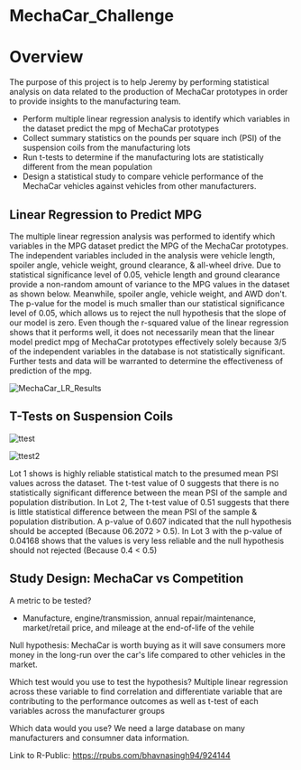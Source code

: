 # MechaCar_Challenge

# Overview
The purpose of this project is to help Jeremy by performing statistical analysis on data related to the production of MechaCar prototypes in order to provide insights to the manufacturing team.

- Perform multiple linear regression analysis to identify which variables in the dataset predict the mpg of MechaCar prototypes
- Collect summary statistics on the pounds per square inch (PSI) of the suspension coils from the manufacturing lots
- Run t-tests to determine if the manufacturing lots are statistically different from the mean population
- Design a statistical study to compare vehicle performance of the MechaCar vehicles against vehicles from other manufacturers. 

## Linear Regression to Predict MPG

The multiple linear regression analysis was performed to identify which variables in the MPG dataset predict the MPG of the MechaCar prototypes. The independent variables included in the analysis were vehicle length, spoiler angle, vehicle weight, ground clearance, & all-wheel drive. 
Due to statistical significance level of 0.05, vehicle length and ground clearance provide a non-random amount of variance to the MPG values in the dataset as shown below. Meanwhile, spoiler angle, vehicle weight, and AWD don't. The p-value for the model is much smaller than our statistical significance level of 0.05, which allows us to reject the null hypothesis that the slope of our model is zero. Even though the r-squared value of the linear regression shows that it performs well, it does not necessarily mean that the linear model predict mpg of MechaCar prototypes effectively solely because 3/5 of the independent variables in the database is not statistically significant. Further tests and data will be warranted to determine the effectiveness of prediction of the mpg.

![MechaCar_LR_Results](https://user-images.githubusercontent.com/98790082/179142725-61f02dc0-8ebd-446e-8507-a225c8afdb60.png)

## T-Tests on Suspension Coils

![ttest](https://user-images.githubusercontent.com/98790082/179144806-f12eb5a5-c93a-47f7-b2ae-4c229b10d6a4.png)

![ttest2](https://user-images.githubusercontent.com/98790082/179144807-8a7b55ec-2b00-4ed6-b392-b74d32edd2d7.png)

Lot 1 shows is highly reliable statistical match to the presumed mean PSI values across the dataset. The t-test value of 0 suggests that there is no statistically significant difference between the mean PSI of the sample and population distribution. In Lot 2, The t-test value of 0.51 suggests that there is little statistical difference between the mean PSI of the sample & population distribution. A p-value of 0.607 indicated that the null hypothesis should be accepted (Because 06.2072 > 0.5). In Lot 3 with the p-value of 0.04168 shows that the values is very less reliable and the null hypothesis should not rejected (Because 0.4 < 0.5)

## Study Design: MechaCar vs Competition

A metric to be tested? 
- Manufacture, engine/transmission, annual repair/maintenance, market/retail price, and mileage at the end-of-life of the vehile

Null hypothesis: MechaCar is worth buying as it will save consumers more money in the long-run over the car's life compared to other vehicles in the market.

Which test would you use to test the hypothesis? Multiple linear regression across these variable to find correlation and differentiate variable that are contributing to the performance outcomes as well as t-test of each variables across the manufacturer groups

Which data would you use? We need a large database on many manufacturers and consumner data information.

Link to R-Public: https://rpubs.com/bhavnasingh94/924144
